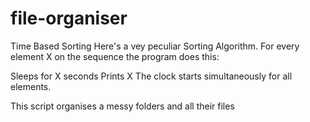 # file-organiser

Time Based Sorting
Here's a vey peculiar Sorting Algorithm. For every element X on the sequence the program does this:

Sleeps for X seconds
Prints X
The clock starts simultaneously for all elements.

This script organises a messy folders and all their files
